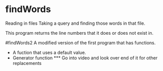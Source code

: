 # findWords
Reading in files
Taking a query and finding those words in that file.

This program returns the line numbers that it does or does not exist in.

#findWords2
A modified version of the first program that has functions.
- A fuction that uses a default value.
- Generator function
*** Go into video and look over end of it for other replacements
